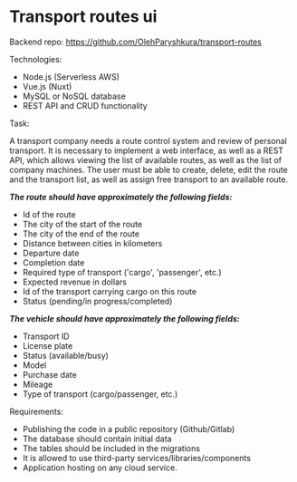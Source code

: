 # Transport routes ui
Backend repo:
https://github.com/OlehParyshkura/transport-routes

Technologies:

- Node.js (Serverless AWS)
- Vue.js (Nuxt)
- MySQL or NoSQL database
- REST API and CRUD functionality

Task:

A transport company needs a route control system and review of personal transport. It is necessary to implement a web interface, as well as a REST API, which allows viewing the list of available routes, as well as the list of company machines. The user must be able to create, delete, edit the route and the transport list, as well as assign free transport to an available route.

***The route should have approximately the following fields:***

- Id of the route
- The city of the start of the route
- The city of the end of the route
- Distance between cities in kilometers
- Departure date
- Completion date
- Required type of transport ('cargo', 'passenger', etc.)
- Expected revenue in dollars
- Id of the transport carrying cargo on this route
- Status (pending/in progress/completed)

***The vehicle should have approximately the following fields:***

- Transport ID
- License plate
- Status (available/busy)
- Model
- Purchase date
- Mileage
- Type of transport (cargo/passenger, etc.)

Requirements:

- Publishing the code in a public repository (Github/Gitlab)
- The database should contain initial data
- The tables should be included in the migrations
- It is allowed to use third-party services/libraries/components
- Application hosting on any cloud service.
